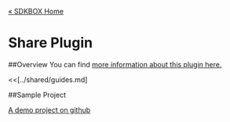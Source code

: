 [&#171; SDKBOX Home](http://sdkbox.com)

<h1>Share Plugin</h1>

##Overview
You can find [more information about this plugin here.](http://www.cocos2d-x.org/sdkbox/share)

<<[../shared/guides.md]


##Sample Project

[A demo project on github](https://github.com/sdkbox/sdkbox-sample-share)
